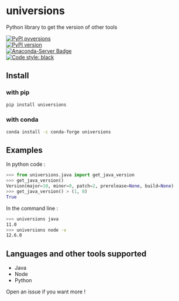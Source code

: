 # universions

Python library to get the version of other tools

[![PyPI pyversions](https://img.shields.io/pypi/pyversions/universions.svg)](https://pypi.python.org/pypi/universions/)  
[![PyPI version](https://badge.fury.io/py/universions.svg)](https://badge.fury.io/py/universions)  
[![Anaconda-Server Badge](https://anaconda.org/conda-forge/universions/badges/version.svg)](https://anaconda.org/conda-forge/universions)  
[![Code style: black](https://img.shields.io/badge/code%20style-black-000000.svg)](https://github.com/psf/black)

## Install

### with pip

```bash
pip install universions
```

### with conda

```bash
conda install -c conda-forge universions
```

## Examples

In python code :

```python
>>> from universions.java import get_java_version
>>> get_java_version()
Version(major=10, minor=0, patch=2, prerelease=None, build=None)
>>> get_java_version() > (1, 8)
True
```

In the command line :

```bash
>>> universions java
11.0
>>> universions node -v
12.6.0
```

## Languages and other tools supported

- Java
- Node
- Python

Open an issue if you want more !
